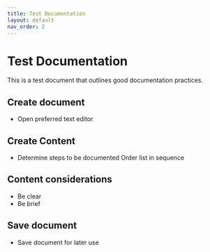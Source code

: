 ```yaml
---
title: Test Documentation
layout: default
nav_order: 2
---
```


# Test Documentation 
This is a test document that outlines good documentation practices.


## Create document
* Open preferred text editor

## Create Content
* Determine steps to be documented
Order list in sequence

## Content considerations
* Be clear
* Be brief

## Save document
* Save document for later use